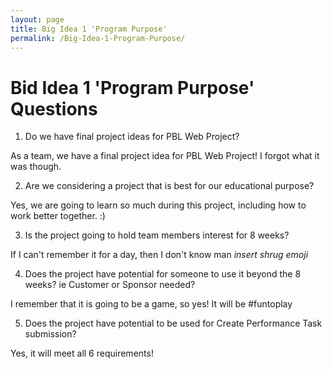 ```yaml
---
layout: page
title: Big Idea 1 'Program Purpose'
permalink: /Big-Idea-1-Program-Purpose/
---
```


# Bid Idea 1 'Program Purpose' Questions

1. Do we have final project ideas for PBL Web Project?

As a team, we have a final project idea for PBL Web Project! I forgot what it was though.


2. Are we considering a project that is best for our educational purpose?

Yes, we are going to learn so much during this project, including how to work better together. :)


3. Is the project going to hold team members interest for 8 weeks?

If I can't remember it for a day, then I don't know man *insert shrug emoji*

4. Does the project have potential for someone to use it beyond the 8 weeks? ie Customer or Sponsor needed?

I remember that it is going to be a game, so yes! It will be #funtoplay

5. Does the project have potential to be used for Create Performance Task submission?

Yes, it will meet all 6 requirements!